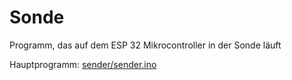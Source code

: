 # Sonde
Programm, das auf dem ESP 32 Mikrocontroller in der Sonde läuft

Hauptprogramm: [sender/sender.ino](https://github.com/gar-vs-ballon-ag/sender/blob/main/sender/sender.ino)

